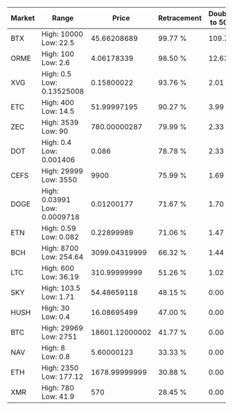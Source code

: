| Market | Range | Price| Retracement | Doubles to 50% |
| --- | --- | --- | --- | --- |
| BTX | High: 10000<br />Low: 22.5 | 45.66208689 | 99.77 % | 109.75 |
| ORME | High: 100<br />Low: 2.6 | 4.06178339 | 98.50 % | 12.63 |
| XVG | High: 0.5<br />Low: 0.13525008 | 0.15800022 | 93.76 % | 2.01 |
| ETC | High: 400<br />Low: 14.5 | 51.99997195 | 90.27 % | 3.99 |
| ZEC | High: 3539<br />Low: 90 | 780.00000287 | 79.99 % | 2.33 |
| DOT | High: 0.4<br />Low: 0.001406 | 0.086 | 78.78 % | 2.33 |
| CEFS | High: 29999<br />Low: 3550 | 9900 | 75.99 % | 1.69 |
| DOGE | High: 0.03991<br />Low: 0.0009718 | 0.01200177 | 71.67 % | 1.70 |
| ETN | High: 0.59<br />Low: 0.082 | 0.22899989 | 71.06 % | 1.47 |
| BCH | High: 8700<br />Low: 254.64 | 3099.04319999 | 66.32 % | 1.44 |
| LTC | High: 600<br />Low: 36.19 | 310.99999999 | 51.26 % | 1.02 |
| SKY | High: 103.5<br />Low: 1.71 | 54.48659118 | 48.15 % | 0.00 |
| HUSH | High: 30<br />Low: 0.4 | 16.08695499 | 47.00 % | 0.00 |
| BTC | High: 29969<br />Low: 2751 | 18601.12000002 | 41.77 % | 0.00 |
| NAV | High: 8<br />Low: 0.8 | 5.60000123 | 33.33 % | 0.00 |
| ETH | High: 2350<br />Low: 177.12 | 1678.99999999 | 30.88 % | 0.00 |
| XMR | High: 780<br />Low: 41.9 | 570 | 28.45 % | 0.00 |
